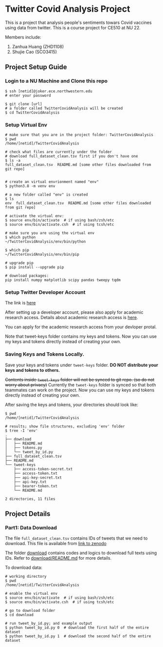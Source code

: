 # Twitter Covid Analysis Project
This is a project that analysis people's sentiments towars Covid vaccines using
data from twitter. This is a course project for CE510 at NU 22.

Members include:
1. Zanhua Huang (ZHD1108)
2. Shujie Cao (SCO3415)

## Project Setup Guide
### Login to a NU Machine and Clone this repo
```shell
$ ssh [netid]@joker.ece.northwestern.edu
# enter your password

$ git clone [url]
# a folder called TwitterCovidAnalysis will be created
$ cd TwitterCovidAnalysis
```

### Setup Virtual Env
```shell
# make sure that you are in the project folder: TwitterCovidAnalysis
$ pwd
/home/[netid]/TwitterCovidAnalysis

# check what files are currently under the folder
# download full_dataset_clean.tsv first if you don't have one
$ ls -a
full_dataset_clean.tsv  README.md [some other files downloaded from git repo]


# create an virtual envrionment named "env"
$ python3.8 -m venv env

# a new folder called "env" is created
$ ls
env  full_dataset_clean.tsv  README.md [some other files downloaded from git repo]

# activate the virtual env:
$ source env/bin/activate  # if using bash/zsh/etc
$ source env/bin/activate.csh  # if using tcsh/etc

# make sure you are using the virtual env
$ which python
~/TwitterCovidAnalysis/env/bin/python

$ which pip
~/TwitterCovidAnalysis/env/bin/pip

# upgrade pip
$ pip install --upgrade pip

# download packages:
pip install numpy matplotlib scipy pandas tweepy tqdm

```
### Setup Twitter Developer Account
The link is [here](https://developer.twitter.com/)

After setting up a developer account, please also apply for academic research access.
Details about academic research access is [here](https://developer.twitter.com/en/products/twitter-api/academic-research).

You can apply for the academic research access from your devloper protal.

Note that tweet-keys folder contains my keys and tokens.  Now you can use my keys and tokens directly instead of creating your own.

### Saving Keys and Tokens Locally.

Save your keys and tokens under `tweet-keys` folder. 
**DO NOT distribute your keys and tokens to others.**

~~Contents inside `tweet-keys` folder will not be synced to git repo.
(so do not worry about privacy)~~
Currently the `tweet-keys` folder is synced so that both teammates can work on the project. Now you can use my keys and tokens directly instead of creating your own.

After saving the keys and tokens, your directories should look like:

```shell
$ pwd
/home/[netid]/TwitterCovidAnalysis

# results; show file structures, excluding 'env' folder
$ tree -I 'env'
.
├── download
│   ├── README.md
│   ├── tokens.py
│   └── tweet_by_id.py
├── full_dataset_clean.tsv
├── README.md
└── tweet-keys
    ├── access-token-secret.txt
    ├── access-token.txt
    ├── api-key-secret.txt
    ├── api-key.txt
    ├── bearer-token.txt
    └── README.md

2 directories, 11 files
```

## Project Details
### Part1: Data Download
The file `full_dataset_clean.tsv` contains IDs of tweets that we need to download.
This file is available from [link to zenodo](https://zenodo.org/record/6481639)

The folder [download](download) contains codes and logics to download full texts using IDs. Refer to [download/README.md](download/README.md) for more details.

To download data:
```shell
# working directory
$ pwd
/home/[netid]/TwitterCovidAnalysis

# enable the virtual env
$ source env/bin/activate  # if using bash/zsh/etc
$ source env/bin/activate.csh  # if using tcsh/etc

# go to download folder
$ cd download

# run tweet_by_id.py; and example output
$ python tweet_by_id.py 0  # download the first half of the entire dataset
$ python tweet_by_id.py 1  # download the second half of the entire dataset
                                 
```
